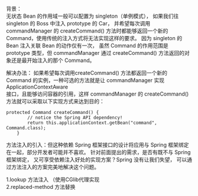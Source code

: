 背景：  
无状态 Bean 的作用域一般可以配置为 singleton（单例模式），
如果我们往 singleton 的 Boss 中注入 prototype 的 Car，
并希望每次调用 commandManager 的 createCommand() 方法时都能够返回一个新的 
Command，使用传统的注入方式将无法实现这样的要求。
因为 singleton 的 Bean 注入关联 Bean 的动作仅有一次，
虽然 Command 的作用范围是 prototype 类型，但 commandManager
通过 createCommand() 方法返回的对象还是最开始注入的那个 Command。  

解决办法：
如果希望每次调用createCommand() 方法都返回一个新的 
Command  的实例，一种可选的方法就是让 commandManager 实现 ApplicationContextAware  
接口，且能够访问容器的引用，这样 commandManager 的 createCommand()
 方法就可以采取以下实现方式来达到目的：
```
protected Command createCommand() {
        // notice the Spring API dependency!
        return this.applicationContext.getBean("command", Command.class);
    }
```  
方法注入的引入：但这种依赖 Spring 框架接口的设计将应用与
 Spring 框架绑定在一起，部分开发者可能并不喜欢。
针对前面提出的需求，是否有既不与 Spring 框架绑定，
又可享受依赖注入好处的实现方案？Spring 没有让我们失望，
可以通过方法注入的方案完美地解决这个问题。
  
1.lookup 方法注入 （使用CGlib代理实现    
2.replaced-method 方法替换

